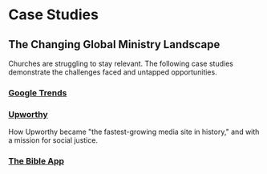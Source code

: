 # Case Studies

## The Changing Global Ministry Landscape 

Churches are struggling to stay relevant. The following case studies demonstrate the challenges faced and untapped opportunities.

### [Google Trends](google_trends.md) 

### [Upworthy](upworthy_case_study.md)

How Upworthy became "the fastest-growing media site in history," and with a mission for social justice.

### [The Bible App](the_bible_app_case_study.md)







